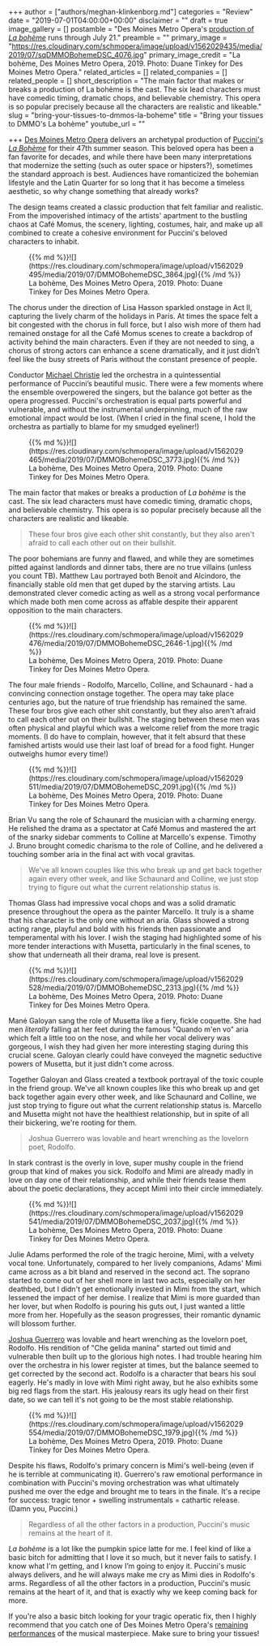 +++
author = ["authors/meghan-klinkenborg.md"]
categories = "Review"
date = "2019-07-01T04:00:00+00:00"
disclaimer = ""
draft = true
image_gallery = []
postamble = "Des Moines Metro Opera's [production of _La bohème_](http://desmoinesmetroopera.org/productions/boheme/) runs through July 21."
preamble = ""
primary_image = "https://res.cloudinary.com/schmopera/image/upload/v1562029435/media/2019/07/sqDMMOBohemeDSC_4076.jpg"
primary_image_credit = "La bohème, Des Moines Metro Opera, 2019. Photo: Duane Tinkey for Des Moines Metro Opera."
related_articles = []
related_companies = []
related_people = []
short_description = "The main factor that makes or breaks a production of La bohème is the cast. The six lead characters must have comedic timing, dramatic chops, and believable chemistry. This opera is so popular precisely because all the characters are realistic and likeable."
slug = "bring-your-tissues-to-dmmos-la-boheme"
title = "Bring your tissues to DMMO's La bohème"
youtube_url = ""

+++
[Des Moines Metro Opera](/scene/companies/des-moines-metro-opera/) delivers an archetypal production of [Puccini's _La Bohème_](http://desmoinesmetroopera.org/productions/boheme/) for their 47th summer season. This beloved opera has been a fan favorite for decades, and while there have been many interpretations that modernize the setting (such as outer space or hipsters?), sometimes the standard approach is best. Audiences have romanticized the bohemian lifestyle and the Latin Quarter for so long that it has become a timeless aesthetic, so why change something that already works?

The design teams created a classic production that felt familiar and realistic. From the impoverished intimacy of the artists' apartment to the bustling chaos at Café Momus, the scenery, lighting, costumes, hair, and make up all combined to create a cohesive environment for Puccini's beloved characters to inhabit.

<figure data-type="image">{{% md %}}![](https://res.cloudinary.com/schmopera/image/upload/v1562029495/media/2019/07/DMMOBohemeDSC_3864.jpg){{% /md %}}

<figcaption>La bohème, Des Moines Metro Opera, 2019. Photo: Duane Tinkey for Des Moines Metro Opera.</figcaption>

</figure>

The chorus under the direction of Lisa Hasson sparkled onstage in Act II, capturing the lively charm of the holidays in Paris. At times the space felt a bit congested with the chorus in full force, but I also wish more of them had remained onstage for all the Café Momus scenes to create a backdrop of activity behind the main characters. Even if they are not needed to sing, a chorus of strong actors can enhance a scene dramatically, and it just didn’t feel like the busy streets of Paris without the constant presence of people.

Conductor [Michael Christie](/talking-with-conductors-michael-christie/) led the orchestra in a quintessential performance of Puccini’s beautiful music. There were a few moments where the ensemble overpowered the singers, but the balance got better as the opera progressed. Puccini's orchestration is equal parts powerful and vulnerable, and without the instrumental underpinning, much of the raw emotional impact would be lost. (When I cried in the final scene, I hold the orchestra as partially to blame for my smudged eyeliner!)

<figure data-type="image">{{% md %}}![](https://res.cloudinary.com/schmopera/image/upload/v1562029465/media/2019/07/DMMOBohemeDSC_3773.jpg){{% /md %}}

<figcaption>La bohème, Des Moines Metro Opera, 2019. Photo: Duane Tinkey for Des Moines Metro Opera.</figcaption>

</figure>

The main factor that makes or breaks a production of _La bohème_ is the cast. The six lead characters must have comedic timing, dramatic chops, and believable chemistry. This opera is so popular precisely because all the characters are realistic and likeable.

>These four bros give each other shit constantly, but they also aren't afraid to call each other out on their bullshit.

The poor bohemians are funny and flawed, and while they are sometimes pitted against landlords and dinner tabs, there are no true villains (unless you count TB). Matthew Lau portrayed both Benoit and Alcindoro, the financially stable old men that get duped by the starving artists. Lau demonstrated clever comedic acting as well as a strong vocal performance which made both men come across as affable despite their apparent opposition to the main characters.

<figure data-type="image">{{% md %}}![](https://res.cloudinary.com/schmopera/image/upload/v1562029476/media/2019/07/DMMOBohemeDSC_2646-1.jpg){{% /md %}}

<figcaption>La bohème, Des Moines Metro Opera, 2019. Photo: Duane Tinkey for Des Moines Metro Opera.</figcaption>

</figure>

The four male friends - Rodolfo, Marcello, Colline, and Schaunard - had a convincing connection onstage together. The opera may take place centuries ago, but the nature of true friendship has remained the same. These four bros give each other shit constantly, but they also aren't afraid to call each other out on their bullshit. The staging between these men was often physical and playful which was a welcome relief from the more tragic moments. (I do have to complain, however, that it felt absurd that these famished artists would use their last loaf of bread for a food fight. Hunger outweighs humor every time!)

<figure data-type="image">{{% md %}}![](https://res.cloudinary.com/schmopera/image/upload/v1562029511/media/2019/07/DMMOBohemeDSC_2091.jpg){{% /md %}}

<figcaption>La bohème, Des Moines Metro Opera, 2019. Photo: Duane Tinkey for Des Moines Metro Opera.</figcaption>

</figure>

Brian Vu sang the role of Schaunard the musician with a charming energy. He relished the drama as a spectator at Café Momus and mastered the art of the snarky sidebar comments to Colline at Marcello's expense. Timothy J. Bruno brought comedic charisma to the role of Colline, and he delivered a touching somber aria in the final act with vocal gravitas.

>We've all known couples like this who break up and get back together again every other week, and like Schaunard and Colline, we just stop trying to figure out what the current relationship status is.

Thomas Glass had impressive vocal chops and was a solid dramatic presence throughout the opera as the painter Marcello. It truly is a shame that his character is the only one without an aria. Glass showed a strong acting range, playful and bold with his friends then passionate and temperamental with his lover. I wish the staging had highlighted some of his more tender interactions with Musetta, particularly in the final scenes, to show that underneath all their drama, real love is present.

<figure data-type="image">{{% md %}}![](https://res.cloudinary.com/schmopera/image/upload/v1562029528/media/2019/07/DMMOBohemeDSC_2313.jpg){{% /md %}}

<figcaption>La bohème, Des Moines Metro Opera, 2019. Photo: Duane Tinkey for Des Moines Metro Opera.</figcaption>

</figure>

Mané Galoyan sang the role of Musetta like a fiery, fickle coquette. She had men _literally_ falling at her feet during the famous "Quando m'en vo" aria which felt a little too on the nose, and while her vocal delivery was gorgeous, I wish they had given her more interesting staging during this crucial scene. Galoyan clearly could have conveyed the magnetic seductive powers of Musetta, but it just didn't come across.

Together Galoyan and Glass created a textbook portrayal of the toxic couple in the friend group. We've all known couples like this who break up and get back together again every other week, and like Schaunard and Colline, we just stop trying to figure out what the current relationship status is. Marcello and Musetta might not have the healthiest relationship, but in spite of all their bickering, we're rooting for them.

>Joshua Guerrero was lovable and heart wrenching as the lovelorn poet, Rodolfo.

In stark contrast is the overly in love, super mushy couple in the friend group that kind of makes you sick. Rodolfo and Mimì are already madly in love on day one of their relationship, and while their friends tease them about the poetic declarations, they accept Mimì into their circle immediately.

<figure data-type="image">{{% md %}}![](https://res.cloudinary.com/schmopera/image/upload/v1562029541/media/2019/07/DMMOBohemeDSC_2037.jpg){{% /md %}}

<figcaption>La bohème, Des Moines Metro Opera, 2019. Photo: Duane Tinkey for Des Moines Metro Opera.</figcaption>

</figure>

Julie Adams performed the role of the tragic heroine, Mimì, with a velvety vocal tone. Unfortunately, compared to her lively companions, Adams' Mimì came across as a bit bland and reserved in the second act. The soprano started to come out of her shell more in last two acts, especially on her deathbed, but I didn't get emotionally invested in Mimì from the start, which lessened the impact of her demise. I realize that Mimì is more guarded than her lover, but when Rodolfo is pouring his guts out, I just wanted a little more from her. Hopefully as the season progresses, their romantic dynamic will blossom further.

[Joshua Guerrero](/scene/people/joshua-guerrero/) was lovable and heart wrenching as the lovelorn poet, Rodolfo. His rendition of "Che gelida manina" started out timid and vulnerable then built up to the glorious high notes. I had trouble hearing him over the orchestra in his lower register at times, but the balance seemed to get corrected by the second act. Rodolfo is a character that bears his soul eagerly. He's madly in love with Mimì right away, but he also exhibits some big red flags from the start. His jealousy rears its ugly head on their first date, so we can tell it's not going to be the most stable relationship. 

<figure data-type="image">{{% md %}}![](https://res.cloudinary.com/schmopera/image/upload/v1562029554/media/2019/07/DMMOBohemeDSC_1979.jpg){{% /md %}}

<figcaption>La bohème, Des Moines Metro Opera, 2019. Photo: Duane Tinkey for Des Moines Metro Opera.</figcaption>

</figure>

Despite his flaws, Rodolfo's primary concern is Mimì's well-being (even if he is terrible at communicating it). Guerrero's raw emotional performance in combination with Puccini's moving orchestration was what ultimately pushed me over the edge and brought me to tears in the finale. It's a recipe for success: tragic tenor + swelling instrumentals = cathartic release. (Damn you, Puccini.)

> Regardless of all the other factors in a production, Puccini's music remains at the heart of it.

_La bohème_ is a lot like the pumpkin spice latte for me. I feel kind of like a basic bitch for admitting that I love it so much, but it never fails to satisfy. I know what I'm getting, and I know I’m going to enjoy it. Puccini's music always delivers, and he will always make me cry as Mimì dies in Rodolfo's arms. Regardless of all the other factors in a production, Puccini's music remains at the heart of it, and that is exactly why we keep coming back for more. 

If you're also a basic bitch looking for your tragic operatic fix, then I highly recommend that you catch one of Des Moines Metro Opera's [remaining performances](http://desmoinesmetroopera.org/productions/boheme/) of the musical masterpiece. Make sure to bring your tissues!